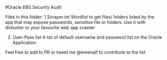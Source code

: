 #Oracle EBS Security Audit

Files in this folder:
1.Scraper.txt
Wordlist to get files/ folders listed by the app that may expose passwords, sensitive file or folders. Use it with dirbuster or your favourite web app crawler

2. User-Pass list
A list of default username and password list on the Oracle Application



Feel free to add to PR or tweet me @emenalf to contribute to the list
